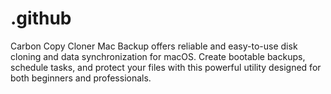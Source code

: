 # .github
Carbon Copy Cloner Mac Backup offers reliable and easy-to-use disk cloning and data synchronization for macOS. Create bootable backups, schedule tasks, and protect your files with this powerful utility designed for both beginners and professionals.
